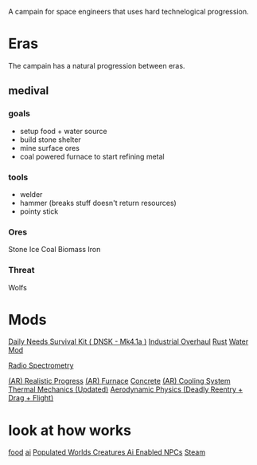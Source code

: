 A campain for space engineers that uses hard technelogical progression.


# Eras
The campain has a natural progression between eras.

## medival


### goals
* setup food + water source
* build stone shelter
* mine surface ores
* coal powered furnace to start refining metal

### tools
* welder
* hammer (breaks stuff doesn't return resources)
* pointy stick

### Ores
Stone
Ice
Coal
Biomass
Iron

### Threat
Wolfs


# Mods
[Daily Needs Survival Kit ( DNSK - Mk4.1a )](https://steamcommunity.com/workshop/filedetails/?id=1608841667)
[Industrial Overhaul](https://steamcommunity.com/sharedfiles/filedetails/?id=2344068716)
[Rust](https://steamcommunity.com/workshop/filedetails/?id=2761947340)
[Water Mod](https://steamcommunity.com/sharedfiles/filedetails/?id=2200451495)

[Radio Spectrometry](https://steamcommunity.com/sharedfiles/filedetails/?id=2687324923)

[(AR) Realistic Progress](https://steamcommunity.com/sharedfiles/filedetails/?id=2749313462)
[(AR) Furnace](https://steamcommunity.com/sharedfiles/filedetails/?id=2295080850)
[Concrete](https://steamcommunity.com/sharedfiles/filedetails/?id=2298956701)
[(AR) Cooling System](https://steamcommunity.com/sharedfiles/filedetails/?id=2443062653)
[Thermal Mechanics (Updated)](https://steamcommunity.com/sharedfiles/filedetails/?id=2496040401)
[Aerodynamic Physics (Deadly Reentry + Drag + Flight)](https://steamcommunity.com/sharedfiles/filedetails/?id=571920453)

# look at how works
[food](https://steamcommunity.com/sharedfiles/filedetails/?id=2515486230)
[ai](https://steamcommunity.com/workshop/filedetails/?id=2596208372)
[Populated Worlds Creatures Ai Enabled NPCs](https://steamcommunity.com/sharedfiles/filedetails/?id=2747715235)
[Steam](https://steamcommunity.com/sharedfiles/filedetails/?id=2731780942)